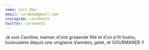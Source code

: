 ```yaml
---
name: Caro Bee
email: carobee@gmail.com
instagram: carobee31
twitter: carobee31
---
```


Je suis Caroline, maman d'une graaande fille et d'un p'tit loulou, toulousaine depuis une vingtaine d’années, geek, et GOURMANDE !!
